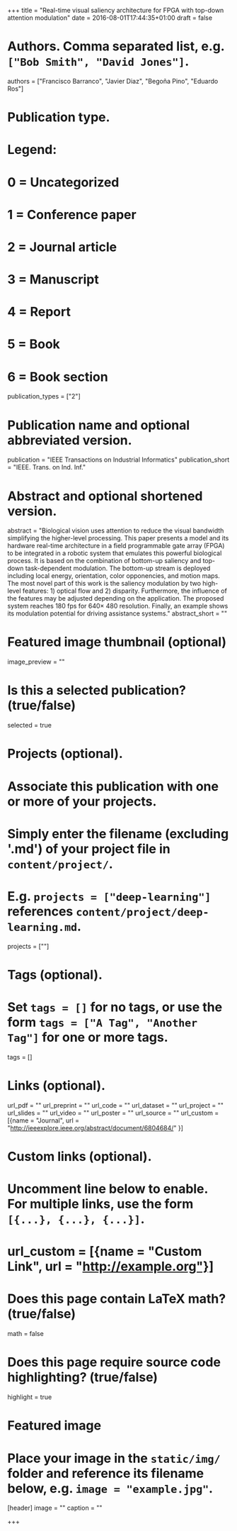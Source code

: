 +++
title = "Real-time visual saliency architecture for FPGA with top-down attention modulation"
date = 2016-08-01T17:44:35+01:00
draft = false

# Authors. Comma separated list, e.g. `["Bob Smith", "David Jones"]`.
authors = ["Francisco Barranco", "Javier Diaz", "Begoña Pino", "Eduardo Ros"]
    
# Publication type.
# Legend:
# 0 = Uncategorized
# 1 = Conference paper
# 2 = Journal article
# 3 = Manuscript
# 4 = Report
# 5 = Book
# 6 = Book section
publication_types = ["2"]

# Publication name and optional abbreviated version.
publication = "IEEE Transactions on Industrial Informatics"
publication_short = "IEEE. Trans. on Ind. Inf."

# Abstract and optional shortened version.
abstract = "Biological vision uses attention to reduce the visual bandwidth simplifying the higher-level processing. This paper presents a model and its hardware real-time architecture in a field programmable gate array (FPGA) to be integrated in a robotic system that emulates this powerful biological process. It is based on the combination of bottom-up saliency and top-down task-dependent modulation. The bottom-up stream is deployed including local energy,
orientation, color opponencies, and motion maps. The most novel part of this work is the saliency modulation by two high-level features: 1) optical flow and 2) disparity. Furthermore, the influence of the features may be adjusted depending on the application. The proposed system reaches 180 fps for 640× 480 resolution. Finally, an example shows its modulation potential for driving assistance systems."
abstract_short = ""

# Featured image thumbnail (optional)
image_preview = ""

# Is this a selected publication? (true/false)
selected = true

# Projects (optional).
#   Associate this publication with one or more of your projects.
#   Simply enter the filename (excluding '.md') of your project file in `content/project/`.
#   E.g. `projects = ["deep-learning"]` references `content/project/deep-learning.md`.
projects = [""]

# Tags (optional).
#   Set `tags = []` for no tags, or use the form `tags = ["A Tag", "Another Tag"]` for one or more tags.
tags = []

# Links (optional).
url_pdf = ""
url_preprint = ""
url_code = ""
url_dataset = ""
url_project = ""
url_slides = ""
url_video = ""
url_poster = ""
url_source = ""
url_custom = [{name = "Journal", url = "http://ieeexplore.ieee.org/abstract/document/6804684/" }]

# Custom links (optional).
#   Uncomment line below to enable. For multiple links, use the form `[{...}, {...}, {...}]`.
# url_custom = [{name = "Custom Link", url = "http://example.org"}]

# Does this page contain LaTeX math? (true/false)
math = false

# Does this page require source code highlighting? (true/false)
highlight = true

# Featured image
# Place your image in the `static/img/` folder and reference its filename below, e.g. `image = "example.jpg"`.
[header]
image = ""
caption = ""

+++

